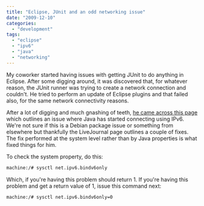 ```yaml
---
title: "Eclipse, JUnit and an odd networking issue"
date: "2009-12-10"
categories: 
  - "development"
tags: 
  - "eclipse"
  - "ipv6"
  - "java"
  - "networking"
---
```


My coworker started having issues with getting JUnit to do anything in Eclipse. After some digging around, it was discovered that, for whatever reason, the JUnit runner was trying to create a network connection and couldn't. He tried to perform an update of Eclipse plugins and that failed also, for the same network connectivity reasons.

After a lot of digging and much gnashing of teeth, [he came across this page](http://pvaneynd.livejournal.com/132635.html) which outlines an issue where Java has started connecting using IPv6. We're not sure if this is a Debian package issue or something from elsewhere but thankfully the LiveJournal page outlines a couple of fixes. The fix performed at the system level rather than by Java properties is what fixed things for him.

To check the system property, do this:

```bash
machine:/# sysctl net.ipv6.bindv6only
```

Which, if you're having this problem should return 1. If you're having this problem and get a return value of 1, issue this command next:

```bash
machine:/# sysctl net.ipv6.bindv6only=0
```
